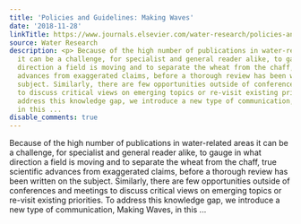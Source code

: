 ```yaml
---
title: 'Policies and Guidelines: Making Waves'
date: '2018-11-28'
linkTitle: https://www.journals.elsevier.com/water-research/policies-and-guidelines/making-waves
source: Water Research
description: <p> Because of the high number of publications in water-related areas
  it can be a challenge, for specialist and general reader alike, to gauge in what
  direction a field is moving and to separate the wheat from the chaff, true scientific
  advances from exaggerated claims, before a thorough review has been written on the
  subject. Similarly, there are few opportunities outside of conferences and meetings
  to discuss critical views on emerging topics or re-visit existing priorities. To
  address this knowledge gap, we introduce a new type of communication, Making Waves,
  in this ...
disable_comments: true
---
```

<p> Because of the high number of publications in water-related areas it can be a challenge, for specialist and general reader alike, to gauge in what direction a field is moving and to separate the wheat from the chaff, true scientific advances from exaggerated claims, before a thorough review has been written on the subject. Similarly, there are few opportunities outside of conferences and meetings to discuss critical views on emerging topics or re-visit existing priorities. To address this knowledge gap, we introduce a new type of communication, Making Waves, in this ...